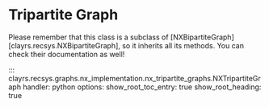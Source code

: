 # Tripartite Graph

Please remember that this class is a subclass of [NXBipartiteGraph][clayrs.recsys.NXBipartiteGraph],
so it inherits all its methods. You can check their documentation as well!

::: clayrs.recsys.graphs.nx_implementation.nx_tripartite_graphs.NXTripartiteGraph
    handler: python
    options:
        show_root_toc_entry: true
        show_root_heading: true
